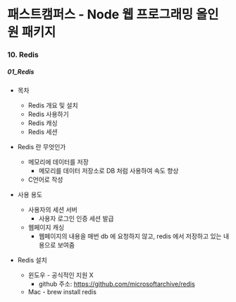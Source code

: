 # 패스트캠퍼스 - Node 웹 프로그래밍 올인원 패키지

### 10. Redis

##### 01_Redis

* 목차
  * Redis 개요 및 설치
  * Redis 사용하기
  * Redis 캐싱
  * Redis 세션



* Redis 란 무엇인가
  * 메모리에 데이터를 저장
    * 메모리를 데이터 저장소로 DB 처럼 사용하여 속도 향상
  * C언어로 작성



* 사용 용도
  * 사용자의 세션 서버
    * 사용자 로그인 인증 세션 발급
  * 웹페이지 캐싱
    * 웹페이지의 내용을 매번 db 에 요청하지 않고, redis 에서 저장하고 있는 내용으로 보여줌



* Redis 설치
  * 윈도우 - 공식적인 지원 X
    * github 주소: https://github.com/microsoftarchive/redis
  * Mac - brew install redis
